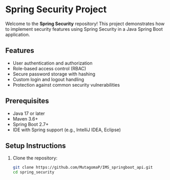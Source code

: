 # Spring Security Project

Welcome to the **Spring Security** repository! This project demonstrates how to implement security features using Spring Security in a Java Spring Boot application.

## Features

- User authentication and authorization
- Role-based access control (RBAC)
- Secure password storage with hashing
- Custom login and logout handling
- Protection against common security vulnerabilities

## Prerequisites

- Java 17 or later
- Maven 3.6+
- Spring Boot 2.7+
- IDE with Spring support (e.g., IntelliJ IDEA, Eclipse)

## Setup Instructions

1. Clone the repository:
   ```bash
   git clone https://github.com/MutagomaP/IMS_springboot_api.git
   cd spring_security



